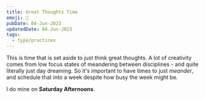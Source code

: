 ```yaml
---
title: Great Thoughts Time
emoji: 🤔
pubDate: 04-Jun-2023
updatedDate: 04-Jun-2023
tags:
  - type/practices
---
```


This is time that is set aside to just think great thoughts. A lot of creativity comes from low focus states of meandering between disciplines - and quite literally just day dreaming. So it's important to have times to just _meander_, and schedule that into a week despite how busy the week might be.

I do mine on **Saturday Afternoons**.